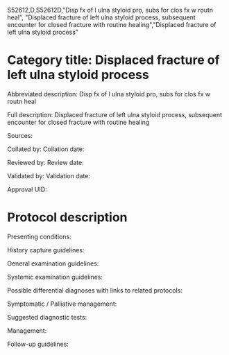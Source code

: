 S52612,D,S52612D,"Disp fx of l ulna styloid pro, subs for clos fx w routn heal", "Displaced fracture of left ulna styloid process, subsequent encounter for closed fracture with routine healing","Displaced fracture of left ulna styloid process"
# Category title: Displaced fracture of left ulna styloid process

Abbreviated description: Disp fx of l ulna styloid pro, subs for clos fx w routn heal

Full description: Displaced fracture of left ulna styloid process, subsequent encounter for closed fracture with routine healing

Sources:

Collated by:
Collation date:

Reviewed by:
Review date:

Validated by:
Validation date:

Approval UID:

# Protocol description

Presenting conditions:

History capture guidelines:

General examination guidelines:

Systemic examination guidelines:

Possible differential diagnoses with links to related protocols:

Symptomatic / Palliative management:

Suggested diagnostic tests:

Management:

Follow-up guidelines:
